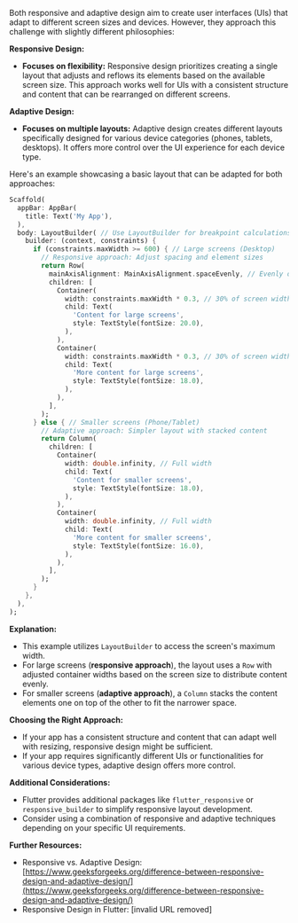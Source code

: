 Both responsive and adaptive design aim to create user interfaces (UIs) that adapt to different screen sizes and devices. However, they approach this challenge with slightly different philosophies:

**Responsive Design:**

- **Focuses on flexibility:** Responsive design prioritizes creating a single layout that adjusts and reflows its elements based on the available screen size. This approach works well for UIs with a consistent structure and content that can be rearranged on different screens.

**Adaptive Design:**

- **Focuses on multiple layouts:** Adaptive design creates different layouts specifically designed for various device categories (phones, tablets, desktops). It offers more control over the UI experience for each device type.

Here's an example showcasing a basic layout that can be adapted for both approaches:

```dart
Scaffold(
  appBar: AppBar(
    title: Text('My App'),
  ),
  body: LayoutBuilder( // Use LayoutBuilder for breakpoint calculations
    builder: (context, constraints) {
      if (constraints.maxWidth >= 600) { // Large screens (Desktop)
        // Responsive approach: Adjust spacing and element sizes
        return Row(
          mainAxisAlignment: MainAxisAlignment.spaceEvenly, // Evenly distribute content
          children: [
            Container(
              width: constraints.maxWidth * 0.3, // 30% of screen width
              child: Text(
                'Content for large screens',
                style: TextStyle(fontSize: 20.0),
              ),
            ),
            Container(
              width: constraints.maxWidth * 0.3, // 30% of screen width
              child: Text(
                'More content for large screens',
                style: TextStyle(fontSize: 18.0),
              ),
            ),
          ],
        );
      } else { // Smaller screens (Phone/Tablet)
        // Adaptive approach: Simpler layout with stacked content
        return Column(
          children: [
            Container(
              width: double.infinity, // Full width
              child: Text(
                'Content for smaller screens',
                style: TextStyle(fontSize: 18.0),
              ),
            ),
            Container(
              width: double.infinity, // Full width
              child: Text(
                'More content for smaller screens',
                style: TextStyle(fontSize: 16.0),
              ),
            ),
          ],
        );
      }
    },
  ),
);
```

**Explanation:**

- This example utilizes `LayoutBuilder` to access the screen's maximum width.
- For large screens (**responsive approach**), the layout uses a `Row` with adjusted container widths based on the screen size to distribute content evenly.
- For smaller screens (**adaptive approach**), a `Column` stacks the content elements one on top of the other to fit the narrower space.

**Choosing the Right Approach:**

- If your app has a consistent structure and content that can adapt well with resizing, responsive design might be sufficient.
- If your app requires significantly different UIs or functionalities for various device types, adaptive design offers more control.

**Additional Considerations:**

- Flutter provides additional packages like `flutter_responsive` or `responsive_builder` to simplify responsive layout development.
- Consider using a combination of responsive and adaptive techniques depending on your specific UI requirements.

**Further Resources:**

- Responsive vs. Adaptive Design: [https://www.geeksforgeeks.org/difference-between-responsive-design-and-adaptive-design/](https://www.geeksforgeeks.org/difference-between-responsive-design-and-adaptive-design/)
- Responsive Design in Flutter: [invalid URL removed]